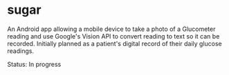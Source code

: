 # sugar

An Android app allowing a mobile device to take a photo of a Glucometer reading and use Google's Vision API to convert reading to text so it can be recorded. Initially planned as a patient's digital record of their daily glucose readings. 

Status: In progress
